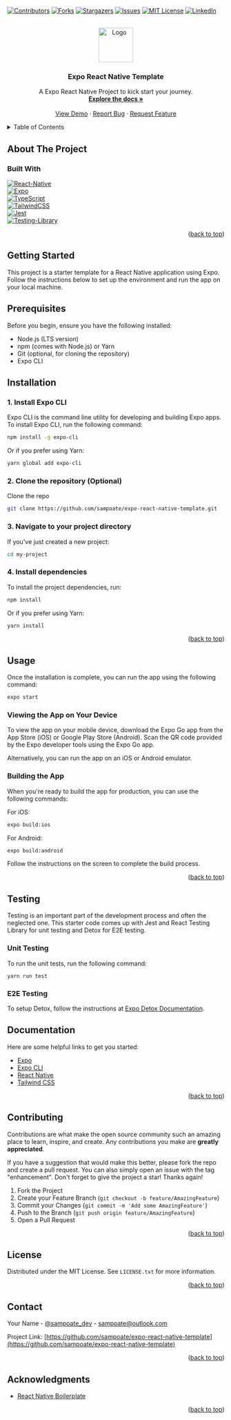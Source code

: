 <a name="readme-top"></a>

[![Contributors][contributors-shield]][contributors-url]
[![Forks][forks-shield]][forks-url]
[![Stargazers][stars-shield]][stars-url]
[![Issues][issues-shield]][issues-url]
[![MIT License][license-shield]][license-url]
[![LinkedIn][linkedin-shield]][linkedin-url]

<!-- PROJECT LOGO -->
<br />
<div align="center">
  <a href="https://github.com/sampoate/expo-react-native-template">
    <img src="https://www.sampoate.com/_next/image/?url=%2F_next%2Fstatic%2Fmedia%2Flogo.73e5a285.png&w=96&q=75" alt="Logo" width="80" height="80">
  </a>

<h3 align="center">Expo React Native Template</h3>

  <p align="center">
    A Expo React Native Project to kick start your journey.
    <br />
    <a href="https://github.com/sampoate/expo-react-native-template"><strong>Explore the docs »</strong></a>
    <br />
    <br />
    <a href="https://github.com/sampoate/expo-react-native-template">View Demo</a>
    ·
    <a href="https://github.com/sampoate/expo-react-native-template/issues">Report Bug</a>
    ·
    <a href="https://github.com/sampoate/expo-react-native-template/issues">Request Feature</a>
  </p>
</div>

<!-- TABLE OF CONTENTS -->
<details>
  <summary>Table of Contents</summary>
  <ol>
    <li>
      <a href="#about-the-project">About The Project</a>
      <ul>
        <li><a href="#built-with">Built With</a></li>
      </ul>
    </li>
    <li>
      <a href="#getting-started">Getting Started</a>
      <ul>
        <li><a href="#prerequisites">Prerequisites</a></li>
        <li><a href="#installation">Installation</a></li>
      </ul>
    </li>
    <li><a href="#usage">Usage</a></li>
    <li><a href="#testing">Testing</a></li>
    <li><a href="#additional information">Documentation</a></li>
    <li><a href="#contributing">Contributing</a></li>
    <li><a href="#license">License</a></li>
    <li><a href="#contact">Contact</a></li>
    <li><a href="#acknowledgments">Acknowledgments</a></li>
  </ol>
</details>

<!-- ABOUT THE PROJECT -->

## About The Project

<!-- [![Product Name Screen Shot][product-screenshot]](https://sampoate.com)

<p align="right">(<a href="#readme-top">back to top</a>)</p> -->

### Built With

[![React-Native][React-Native]][React-Native-url]
<br/>
[![Expo][Expo]][Expo-url]
<br/>
[![TypeScript][TypeScript]][TypeScript-url]
<br/>
[![TailwindCSS][TailwindCSS]][TailwindCSS-url]
<br/>
[![Jest][Jest]][Jest-url]
<br/>
[![Testing-Library][Testing-Library]][Testing-Library-url]

<p align="right">(<a href="#readme-top">back to top</a>)</p>

<!-- GETTING STARTED -->

## Getting Started

This project is a starter template for a React Native application using Expo. Follow the instructions below to set up the environment and run the app on your local machine.

## Prerequisites

Before you begin, ensure you have the following installed:

- Node.js (LTS version)
- npm (comes with Node.js) or Yarn
- Git (optional, for cloning the repository)
- Expo CLI

## Installation

### 1. Install Expo CLI

Expo CLI is the command line utility for developing and building Expo apps. To install Expo CLI, run the following command:

```bash
npm install -g expo-cli
```

Or if you prefer using Yarn:

```bash
yarn global add expo-cli
```

### 2. Clone the repository (Optional)

Clone the repo

```sh
git clone https://github.com/sampoate/expo-react-native-template.git
```

### 3. Navigate to your project directory
If you've just created a new project:
  
  ```sh
  cd my-project
  ```

### 4. Install dependencies
To install the project dependencies, run:

```sh
npm install
```

Or if you prefer using Yarn:

```sh
yarn install
```

<p align="right">(<a href="#readme-top">back to top</a>)</p>

<!-- USAGE EXAMPLES -->

## Usage
Once the installation is complete, you can run the app using the following command:

```sh
expo start
```

### Viewing the App on Your Device
To view the app on your mobile device, download the Expo Go app from the App Store (iOS) or Google Play Store (Android). Scan the QR code provided by the Expo developer tools using the Expo Go app.

Alternatively, you can run the app on an iOS or Android emulator.

### Building the App
When you're ready to build the app for production, you can use the following commands:

For iOS:
```sh
expo build:ios
```

For Android:
```sh
expo build:android
```

Follow the instructions on the screen to complete the build process.

<p align="right">(<a href="#readme-top">back to top</a>)</p>

<!-- TESTING -->

## Testing

Testing is an important part of the development process and often the neglected one. This starter code comes up with Jest and React Testing Library for unit testing and Detox for E2E testing.

### Unit Testing

To run the unit tests, run the following command:

```shell
yarn run test
```

### E2E Testing

To setup Detox, follow the instructions at [Expo Detox Documentation](https://docs.expo.dev/build-reference/e2e-tests/).


## Documentation

Here are some helpful links to get you started:

- [Expo](https://docs.expo.dev/)
- [Expo CLI](https://docs.expo.dev/workflow/expo-cli/)
- [React Native](https://reactnative.dev/)
- [Tailwind CSS](https://tailwindcss.com/docs)


<p align="right">(<a href="#readme-top">back to top</a>)</p>

<!-- CONTRIBUTING -->

## Contributing

Contributions are what make the open source community such an amazing place to learn, inspire, and create. Any contributions you make are **greatly appreciated**.

If you have a suggestion that would make this better, please fork the repo and create a pull request. You can also simply open an issue with the tag "enhancement".
Don't forget to give the project a star! Thanks again!

1. Fork the Project
2. Create your Feature Branch (`git checkout -b feature/AmazingFeature`)
3. Commit your Changes (`git commit -m 'Add some AmazingFeature'`)
4. Push to the Branch (`git push origin feature/AmazingFeature`)
5. Open a Pull Request

<p align="right">(<a href="#readme-top">back to top</a>)</p>

<!-- LICENSE -->

## License

Distributed under the MIT License. See `LICENSE.txt` for more information.

<p align="right">(<a href="#readme-top">back to top</a>)</p>

<!-- CONTACT -->

## Contact

Your Name - [@sampoate_dev](https://twitter.com/sampoate_dev) - sampoate@outlook.com

Project Link: [https://github.com/sampoate/expo-react-native-template](https://github.com/sampoate/expo-react-native-template)

<p align="right">(<a href="#readme-top">back to top</a>)</p>

<!-- ACKNOWLEDGMENTS -->

## Acknowledgments

- [React Native Boilerplate](https://github.com/ixartz/React-Native-Boilerplate/tree/main)


<p align="right">(<a href="#readme-top">back to top</a>)</p>

<!-- MARKDOWN LINKS & IMAGES -->
<!-- https://www.markdownguide.org/basic-syntax/#reference-style-links -->

[contributors-shield]: https://img.shields.io/github/contributors/sampoate/expo-react-native-template.svg?style=for-the-badge
[contributors-url]: https://github.com/sampoate/expo-react-native-template/graphs/contributors
[forks-shield]: https://img.shields.io/github/forks/sampoate/expo-react-native-template.svg?style=for-the-badge
[forks-url]: https://github.com/sampoate/expo-react-native-template/network/members
[stars-shield]: https://img.shields.io/github/stars/sampoate/expo-react-native-template.svg?style=for-the-badge
[stars-url]: https://github.com/sampoate/expo-react-native-template/stargazers
[issues-shield]: https://img.shields.io/github/issues/sampoate/expo-react-native-template.svg?style=for-the-badge
[issues-url]: https://github.com/sampoate/expo-react-native-template/issues
[license-shield]: https://img.shields.io/github/license/sampoate/expo-react-native-template.svg?style=for-the-badge
[license-url]: https://github.com/sampoate/expo-react-native-template/blob/master/LICENSE.txt
[linkedin-shield]: https://img.shields.io/badge/-LinkedIn-black.svg?style=for-the-badge&logo=linkedin&colorB=555
[linkedin-url]: https://linkedin.com/in/sampoate
[product-screenshot]: https://bookface-images.s3.amazonaws.com/logos/bf3ca13e31f46bc60e117c9f9e05f6be6c95ebf5.png
[React-Native]: https://img.shields.io/badge/react_native-%2320232a.svg?style=for-the-badge&logo=react&logoColor=%2361DAFB
[React-Native-url]: https://reactnative.dev/
[Expo]: https://img.shields.io/badge/expo-1C1E24?style=for-the-badge&logo=expo&logoColor=#D04A37
[Expo-url]: https://expo.dev/
[TypeScript]: https://img.shields.io/badge/typescript-%23007ACC.svg?style=for-the-badge&logo=typescript&logoColor=white
[TypeScript-url]: https://www.typescriptlang.org/
[TailwindCSS]: https://img.shields.io/badge/tailwindcss-%2338B2AC.svg?style=for-the-badge&logo=tailwind-css&logoColor=white
[TailwindCSS-url]: https://tailwindcss.com/
[Jest]: https://img.shields.io/badge/-jest-%23C21325?style=for-the-badge&logo=jest&logoColor=white
[Jest-url]: https://jestjs.io/
[Testing-Library]: https://img.shields.io/badge/-TestingLibrary-%23E33332?style=for-the-badge&logo=testing-library&logoColor=white
[Testing-Library-url]: https://testing-library.com/
